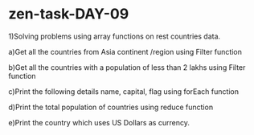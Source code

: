 # zen-task-DAY-09
1)Solving problems using array functions on rest countries data.

a)Get all the countries from Asia continent /region using Filter function

b)Get all the countries with a population of less than 2 lakhs using Filter function

c)Print the following details name, capital, flag using forEach function

d)Print the total population of countries using reduce function

e)Print the country which uses US Dollars as currency.
